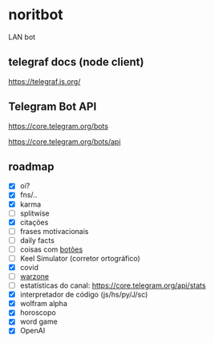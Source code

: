 # noritbot

LAN bot

## telegraf docs (node client)

https://telegraf.js.org/

## Telegram Bot API

https://core.telegram.org/bots

https://core.telegram.org/bots/api

## roadmap

- [x] oi?
- [x] fns/..
- [x] karma
- [ ] splitwise
- [x] citações
- [ ] frases motivacionais
- [ ] daily facts
- [ ] coisas com [botões](https://stackoverflow.com/questions/57330756/telegraf-unable-to-use-markdown-style-in-reply-with-inlinebuttons)
- [ ] Keel Simulator (corretor ortográfico)
- [x] covid
- [ ] [warzone](https://develop.battle.net/)
- [ ] estatísticas do canal: https://core.telegram.org/api/stats
- [x] interpretador de código (js/hs/py/J/sc)
- [x] wolfram alpha
- [x] horoscopo
- [x] word game
- [x] OpenAI
